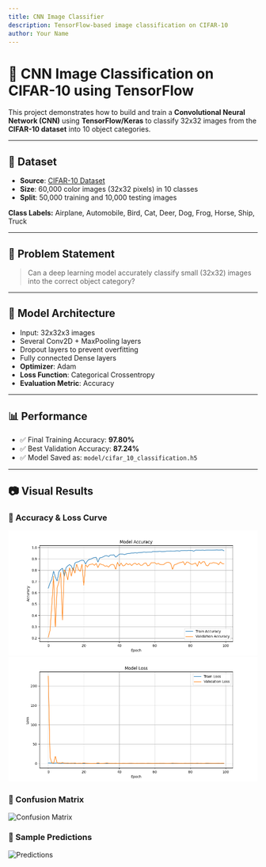 ```yaml
---
title: CNN Image Classifier
description: TensorFlow-based image classification on CIFAR-10
author: Your Name
---
```


# 🧠 CNN Image Classification on CIFAR-10 using TensorFlow

This project demonstrates how to build and train a **Convolutional Neural Network (CNN)** using **TensorFlow/Keras** to classify 32x32 images from the **CIFAR-10 dataset** into 10 object categories.

---

## 📂 Dataset

- **Source**: [CIFAR-10 Dataset](https://www.cs.toronto.edu/~kriz/cifar.html)
- **Size**: 60,000 color images (32x32 pixels) in 10 classes
- **Split**: 50,000 training and 10,000 testing images

**Class Labels:**
Airplane, Automobile, Bird, Cat, Deer, Dog, Frog, Horse, Ship, Truck

---

## 🎯 Problem Statement

> Can a deep learning model accurately classify small (32x32) images into the correct object category?

---

## 🧠 Model Architecture

- Input: 32x32x3 images
- Several Conv2D + MaxPooling layers
- Dropout layers to prevent overfitting
- Fully connected Dense layers
- **Optimizer**: Adam
- **Loss Function**: Categorical Crossentropy
- **Evaluation Metric**: Accuracy

---

## 📊 Performance

- ✅ Final Training Accuracy: **97.80%**
- ✅ Best Validation Accuracy: **87.24%**
- ✅ Model Saved as: `model/cifar_10_classification.h5`

---

## 📷 Visual Results

### 🔹 Accuracy & Loss Curve
![Accuracy](results/accuracy_curve.png)
![Loss](results/loss_curve.png)

### 🔹 Confusion Matrix
![Confusion Matrix](results/confusion_matrix.png)

### 🔹 Sample Predictions
![Predictions](results/sample_predictions.png)
